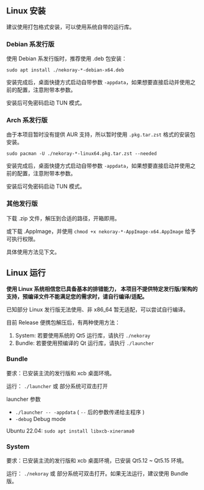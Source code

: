 ## Linux 安装

建议使用打包格式安装，可以使用系统自带的运行库。

### Debian 系发行版

使用 Debian 系发行版时，推荐使用 .deb 包安装：

```shell
sudo apt install ./nekoray-*-debian-x64.deb
```

安装完成后，桌面快捷方式启动自带参数 `-appdata`，如果想要直接启动并使用之前的配置，注意附带本参数。

安装后可免密码启动 TUN 模式。

### Arch 系发行版

由于本项目暂时没有提供 AUR 支持，所以暂时使用 `.pkg.tar.zst` 格式的安装包安装。

```shell
sudo pacman -U ./nekoray-*-linux64.pkg.tar.zst --needed
```

安装完成后，桌面快捷方式启动自带参数 `-appdata`，如果想要直接启动并使用之前的配置，注意附带本参数。

安装后可免密码启动 TUN 模式。

### 其他发行版

下载 .zip 文件，解压到合适的路径，开箱即用。

或下载 .AppImage，并使用 `chmod +x nekoray-*-AppImage-x64.AppImage` 给予可执行权限。

具体使用方法见下文。

## Linux 运行

**使用 Linux 系统相信您已具备基本的排错能力，
本项目不提供特定发行版/架构的支持，预编译文件不能满足您的需求时，请自行编译/适配。**

已知部分 Linux 发行版无法使用、非 x86_64 暂无适配，可以尝试自行编译。

目前 Release 便携包解压后，有两种使用方法：

1. System: 若要使用系统的 Qt5 运行库，请执行 `./nekoray`
2. Bundle: 若要使用预编译的 Qt 运行库，请执行 `./launcher`

### Bundle

要求：已安装主流的发行版和 xcb 桌面环境。

运行： `./launcher` 或 部分系统可双击打开

launcher 参数

* `./launcher -- -appdata` ( `--` 后的参数传递给主程序 )
* `-debug` Debug mode

Ubuntu 22.04: `sudo apt install libxcb-xinerama0`

### System

要求：已安装主流的发行版和 xcb 桌面环境，已安装 Qt5.12 ~ Qt5.15 环境。

运行： `./nekoray` 或 部分系统可双击打开。如果无法运行，建议使用 Bundle 版。
